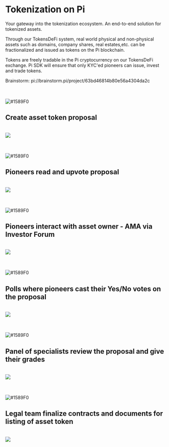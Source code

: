 # Tokenization on Pi

Your gateway into the tokenization ecosystem. An end-to-end solution for tokenized assets.

Through our TokensDeFi system, real world physical and non-physical assets such as domains, company shares, real estates,etc. can be fractionalized and issued as tokens on the Pi blockchain.

Tokens are freely tradable in the Pi cryptocurrency on our TokensDeFi exchange. Pi SDK will ensure that only KYC'ed pioneers can issue, invest and trade tokens. 

Brainstorm:  pi://brainstorm.pi/project/63bd46814b80e56a4304da2c



<br /><br />![#1589F0](https://via.placeholder.com/15/1589F0/000000?text=+) 
## Create asset token proposal
<br />![](https://raw.githubusercontent.com/pi-apps/tokenization-on-pi/main/images/Screenshot_20230213_184737_com.android.chrome.jpg)

<br /><br />![#1589F0](https://via.placeholder.com/15/1589F0/000000?text=+) 
## Pioneers read and upvote proposal
<br />![](https://raw.githubusercontent.com/pi-apps/tokenization-on-pi/main/images/Screenshot_20230213_191654_com.android.chrome.jpg)

<br /><br />![#1589F0](https://via.placeholder.com/15/1589F0/000000?text=+) 
## Pioneers interact with asset owner - AMA via Investor Forum
<br />![](https://raw.githubusercontent.com/pi-apps/tokenization-on-pi/main/images/Screenshot_20230213_200101_com.android.chrome.jpg)

<br /><br />![#1589F0](https://via.placeholder.com/15/1589F0/000000?text=+) 
## Polls where pioneers cast their Yes/No votes on the proposal
<br />![](https://raw.githubusercontent.com/pi-apps/tokenization-on-pi/main/images/Screenshot_20230213_200801_com.android.chrome.jpg)

<br /><br />![#1589F0](https://via.placeholder.com/15/1589F0/000000?text=+) 
## Panel of specialists review the proposal and give their grades
<br />![](https://raw.githubusercontent.com/pi-apps/tokenization-on-pi/main/images/Screenshot_20230213_202249_com.android.chrome.jpg)

<br /><br />![#1589F0](https://via.placeholder.com/15/1589F0/000000?text=+) 
## Legal team finalize contracts and documents for listing of asset token
<br />![](https://raw.githubusercontent.com/pi-apps/tokenization-on-pi/main/images/Screenshot_20230213_204000_com.android.chrome.jpg)


